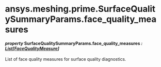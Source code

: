 # ansys.meshing.prime.SurfaceQualitySummaryParams.face_quality_measures



#### *property* SurfaceQualitySummaryParams.face_quality_measures *: [List](https://docs.python.org/3.11/library/typing.html#typing.List)[[FaceQualityMeasure](ansys.meshing.prime.FaceQualityMeasure.md#ansys.meshing.prime.FaceQualityMeasure)]*

List of face quality measures for surface quality diagnostics.

<!-- !! processed by numpydoc !! -->
